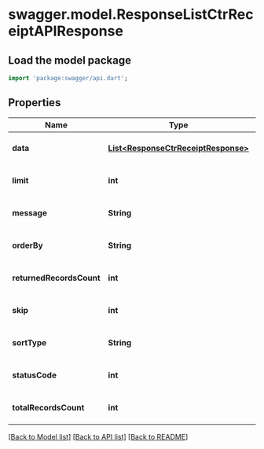 # swagger.model.ResponseListCtrReceiptAPIResponse

## Load the model package
```dart
import 'package:swagger/api.dart';
```

## Properties
Name | Type | Description | Notes
------------ | ------------- | ------------- | -------------
**data** | [**List&lt;ResponseCtrReceiptResponse&gt;**](ResponseCtrReceiptResponse.md) |  | [optional] [default to []]
**limit** | **int** |  | [optional] [default to null]
**message** | **String** |  | [optional] [default to null]
**orderBy** | **String** |  | [optional] [default to null]
**returnedRecordsCount** | **int** |  | [optional] [default to null]
**skip** | **int** |  | [optional] [default to null]
**sortType** | **String** |  | [optional] [default to null]
**statusCode** | **int** |  | [optional] [default to null]
**totalRecordsCount** | **int** |  | [optional] [default to null]

[[Back to Model list]](../README.md#documentation-for-models) [[Back to API list]](../README.md#documentation-for-api-endpoints) [[Back to README]](../README.md)

